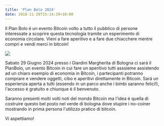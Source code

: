 ```yaml
---
title: 'Plan Bolo 2024'
date: 2018-11-28T15:14:39+10:00
---
```


Il Plan Bolo é un evento Bitcoin volto a tutto il pubblico di persone interessate a scoprire questa tecnologia tramite un esperimento di economia circolare. Vieni a fare aperitivo e a fare due chiacchere mentre compri e vendi merci in bitcoin!

![](/images/planb.jpg)

Sabato 29 Giugno 2024 presso i Giardini Margherita di Bologna ci sará il PlanBolo, un evento Bitcoin in cui fare un aperitivo tutti asssieme assistendo ad un chiaro esempio di economia in Bitcoin, i partecipanti potranno comprare e vendere oggetti, cibo e aperitivi direttamente in Bitcoin. Sará un esperienza aperta a tutti (essendo in un parco anche i bimbi saranno felici!), l'accesso é gratuito e chiunque é il benvenuto.

Saranno presenti molti volti noti del mondo Bitcoin ma l'idea é quella di costruire questo bel posto nel verde di bologna dove stupire i no-coiner mostrando in prima persona l'utilizzo pratico di bitcoin.

Vi aspettiamo!
